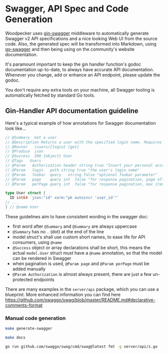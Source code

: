 # Swagger, API Spec and Code Generation

Woodpecker uses [gin-swagger](https://github.com/swaggo/gin-swagger) middleware to automatically
generate Swagger v2 API specifications and a nice looking Web UI from the source code.
Also, the generated spec will be transformed into Markdown, using [go-swagger](https://github.com/go-swagger/go-swagger)
and then being using on the community's website documentation.

It's paramount important to keep the gin handler function's godoc documentation up-to-date,
to always have accurate API documentation.
Whenever you change, add or enhance an API endpoint, please update the godoc.

You don't require any extra tools on your machine, all Swagger tooling is automatically fetched by standard Go tools.

## Gin-Handler API documentation guideline

Here's a typical example of how annotations for Swagger documentation look like...

```go title="server/api/user.go"
// @Summary  Get a user
// @Description Returns a user with the specified login name. Requires admin rights.
// @Router   /users/{login} [get]
// @Produce  json
// @Success  200 {object} User
// @Tags   Users
// @Param   Authorization header string true "Insert your personal access token" default(Bearer <personal access token>)
// @Param   login   path string true "the user's login name"
// @Param   foobar  query   string false "optional foobar parameter"
// @Param   page    query int  false "for response pagination, page offset number" default(1)
// @Param   perPage query int  false "for response pagination, max items per page" default(50)
```

```go title="server/model/user.go"
type User struct {
  ID int64 `json:"id" xorm:"pk autoincr 'user_id'"`
// ...
} // @name User
```

These guidelines aim to have consistent wording in the swagger doc:

- first word after `@Summary` and `@Summary` are always uppercase
- `@Summary` has no `.` (dot) at the end of the line
- model struct's shall use custom short names, to ease life for API consumers, using `@name`
- `@Success` object or array declarations shall be short, this means the actual `model.User` struct must have a `@name` annotation, so that the model can be rendered in Swagger
- when pagination is used, `@Param page` and `@Param perPage` must be added manually
- `@Param Authorization` is almost always present, there are just a few un-protected endpoints

There are many examples in the `server/api` package, which you can use a blueprint.
More enhanced information you can find here <https://github.com/swaggo/swag/blob/master/README.md#declarative-comments-format>

### Manual code generation

```bash title="generate the server's Go code containing the Swagger"
make generate-swagger
```

```bash title="update the Markdown in the ./docs folder"
make docs
```

```bash title="auto-format swagger related godoc"
go run github.com/swaggo/swag/cmd/swag@latest fmt -g server/api/z.go
```
